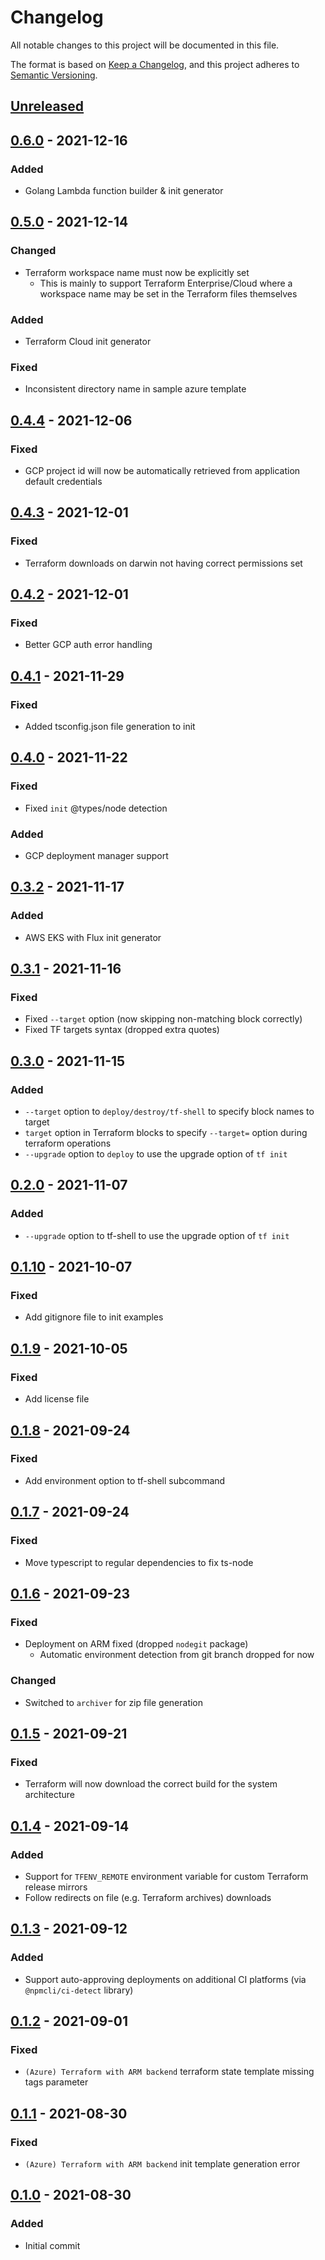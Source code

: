 # Changelog
All notable changes to this project will be documented in this file.

The format is based on [Keep a Changelog](https://keepachangelog.com/en/1.0.0/),
and this project adheres to [Semantic Versioning](https://semver.org/spec/v2.0.0.html).

## [Unreleased]

## [0.6.0] - 2021-12-16
### Added
- Golang Lambda function builder & init generator

## [0.5.0] - 2021-12-14
### Changed
- Terraform workspace name must now be explicitly set
  - This is mainly to support Terraform Enterprise/Cloud where a workspace name may be set in the Terraform files themselves

### Added
- Terraform Cloud init generator

### Fixed
- Inconsistent directory name in sample azure template 

## [0.4.4] - 2021-12-06
### Fixed
- GCP project id will now be automatically retrieved from application default credentials

## [0.4.3] - 2021-12-01
### Fixed
- Terraform downloads on darwin not having correct permissions set

## [0.4.2] - 2021-12-01
### Fixed
- Better GCP auth error handling

## [0.4.1] - 2021-11-29
### Fixed
- Added tsconfig.json file generation to init

## [0.4.0] - 2021-11-22
### Fixed
- Fixed `init` @types/node detection

### Added
- GCP deployment manager support

## [0.3.2] - 2021-11-17
### Added
- AWS EKS with Flux init generator

## [0.3.1] - 2021-11-16
### Fixed
- Fixed `--target` option (now skipping non-matching block correctly)
- Fixed TF targets syntax (dropped extra quotes)

## [0.3.0] - 2021-11-15
### Added
- `--target` option to `deploy/destroy/tf-shell` to specify block names to target
- `target` option in Terraform blocks to specify `--target=` option during terraform operations
- `--upgrade` option to `deploy` to use the upgrade option of `tf init`

## [0.2.0] - 2021-11-07
### Added
- `--upgrade` option to tf-shell to use the upgrade option of `tf init`

## [0.1.10] - 2021-10-07
### Fixed
- Add gitignore file to init examples

## [0.1.9] - 2021-10-05
### Fixed
- Add license file

## [0.1.8] - 2021-09-24
### Fixed
- Add environment option to tf-shell subcommand

## [0.1.7] - 2021-09-24
### Fixed
- Move typescript to regular dependencies to fix ts-node

## [0.1.6] - 2021-09-23
### Fixed
- Deployment on ARM fixed (dropped `nodegit` package)
  - Automatic environment detection from git branch dropped for now

### Changed
- Switched to `archiver` for zip file generation

## [0.1.5] - 2021-09-21
### Fixed
- Terraform will now download the correct build for the system architecture

## [0.1.4] - 2021-09-14
### Added
* Support for `TFENV_REMOTE` environment variable for custom Terraform release mirrors
* Follow redirects on file (e.g. Terraform archives) downloads

## [0.1.3] - 2021-09-12
### Added
- Support auto-approving deployments on additional CI platforms (via `@npmcli/ci-detect` library)

## [0.1.2] - 2021-09-01
### Fixed
- `(Azure) Terraform with ARM backend` terraform state template missing tags parameter

## [0.1.1] - 2021-08-30
### Fixed
- `(Azure) Terraform with ARM backend` init template generation error

## [0.1.0] - 2021-08-30
### Added
- Initial commit

[Unreleased]: https://github.com/troyready/ihlp/compare/v0.6.0...HEAD
[0.6.0]: https://github.com/troyready/ihlp/compare/v0.5.0...v0.6.0
[0.5.0]: https://github.com/troyready/ihlp/compare/v0.4.4...v0.5.0
[0.4.4]: https://github.com/troyready/ihlp/compare/v0.4.3...v0.4.4
[0.4.3]: https://github.com/troyready/ihlp/compare/v0.4.2...v0.4.3
[0.4.2]: https://github.com/troyready/ihlp/compare/v0.4.1...v0.4.2
[0.4.1]: https://github.com/troyready/ihlp/compare/v0.4.0...v0.4.1
[0.4.0]: https://github.com/troyready/ihlp/compare/v0.3.2...v0.4.0
[0.3.2]: https://github.com/troyready/ihlp/compare/v0.3.1...v0.3.2
[0.3.1]: https://github.com/troyready/ihlp/compare/v0.3.0...v0.3.1
[0.3.0]: https://github.com/troyready/ihlp/compare/v0.2.0...v0.3.0
[0.2.0]: https://github.com/troyready/ihlp/compare/v0.1.10...v0.2.0
[0.1.10]: https://github.com/troyready/ihlp/compare/v0.1.9...v0.1.10
[0.1.9]: https://github.com/troyready/ihlp/compare/v0.1.8...v0.1.9
[0.1.8]: https://github.com/troyready/ihlp/compare/v0.1.7...v0.1.8
[0.1.7]: https://github.com/troyready/ihlp/compare/v0.1.6...v0.1.7
[0.1.6]: https://github.com/troyready/ihlp/compare/v0.1.5...v0.1.6
[0.1.5]: https://github.com/troyready/ihlp/compare/v0.1.4...v0.1.5
[0.1.4]: https://github.com/troyready/ihlp/compare/v0.1.3...v0.1.4
[0.1.3]: https://github.com/troyready/ihlp/compare/v0.1.2...v0.1.3
[0.1.2]: https://github.com/troyready/ihlp/compare/v0.1.1...v0.1.2
[0.1.1]: https://github.com/troyready/ihlp/compare/v0.1.0...v0.1.1
[0.1.0]: https://github.com/troyready/ihlp/releases/tag/v0.1.0
